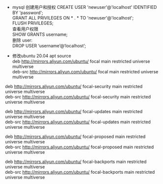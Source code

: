 - mysql 创建用户和授权
  CREATE USER 'newuser'@'localhost' IDENTIFIED BY 'password';  
  GRANT ALL PRIVILEGES ON * . * TO 'newuser'@'localhost';  
  FLUSH PRIVILEGES;  
  查看用户权限  
  SHOW GRANTS username;  
  删除 user:  
  DROP USER ‘username’@‘localhost’;  

- 修改ubuntu 20.04 apt source  
deb http://mirrors.aliyun.com/ubuntu/ focal main restricted universe multiverse  
deb-src http://mirrors.aliyun.com/ubuntu/ focal main restricted universe multiverse  

deb http://mirrors.aliyun.com/ubuntu/ focal-security main restricted universe multiverse  
deb-src http://mirrors.aliyun.com/ubuntu/ focal-security main restricted universe multiverse  

deb http://mirrors.aliyun.com/ubuntu/ focal-updates main restricted universe multiverse  
deb-src http://mirrors.aliyun.com/ubuntu/ focal-updates main restricted universe multiverse  

deb http://mirrors.aliyun.com/ubuntu/ focal-proposed main restricted universe multiverse  
deb-src http://mirrors.aliyun.com/ubuntu/ focal-proposed main restricted universe multiverse  

deb http://mirrors.aliyun.com/ubuntu/ focal-backports main restricted universe multiverse  
deb-src http://mirrors.aliyun.com/ubuntu/ focal-backports main restricted universe multiverse  
